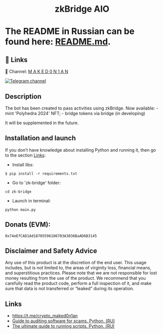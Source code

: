 <h1 align="center">zkBridge AIO<h1>

The README in Russian can be found here: [README.md](https://github.com/maked0n1an/zk-bridge/blob/main/README.md).

## 🔗 Links
🔔 Channel: [M A K E D 0 N 1 A N](https://t.me/crypto_maked0n1an)

[![Telegram channel](https://img.shields.io/endpoint?url=https://runkit.io/damiankrawczyk/telegram-badge/branches/master?url=https://t.me/crypto_maked0n1an)](https://t.me/crypto_maked0n1an)

<h2>Description</h2>
The bot has been created to pass activities using zkBridge. 
Now available:
- mint 'Polyhedra 2024' NFT;
- bridge tokens via bridge (in developing)

It will be supplemented in the future.

## Installation and launch
If you don’t have knowledge about installing Python and running it, then go to the section [Links](#links):

- Install libs:
<pre><code>$ pip install -r requirements.txt</code></pre>
- Go to 'zk-bridge' folder:
<pre><code>cd zk-bridge</code></pre>
- Launch in terminal:
<pre><code>python main.py</code></pre>

## Donats (EVM):
<pre><code>0x74eEfCAD1Ad18705596106703A3036BaAD6B3145</code></pre>

## Disclaimer and Safety Advice

Any use of this product is at the discretion of the end user. This usage includes, but is not limited to, the areas of virginity loss, financial means, and superstitious practices.
Please note that we are not responsible for lost money resulting from the use of the product. We recommend that you carefully read the product code, perform a full inspection of it, and make sure that data is not transferred or “leaked” during its operation.

## Links
<a name="Links"></a>
- https://t.me/crypto_maked0n1an
- [Guide to auditing software for scams. Python. (RU)](https://teletype.in/@brokeboi/dsxymHafdZb)
- [The ultimate guide to running scripts. Python. (RU)](https://teletype.in/@hodlmod.eth/how-to-run-scripts)
